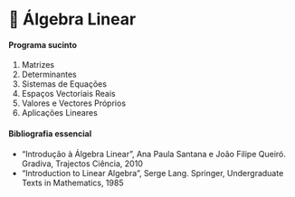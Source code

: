 # 📒 Álgebra Linear

#### Programa sucinto

1. Matrizes
2. Determinantes
3. Sistemas de Equações
4. Espaços Vectoriais Reais
5. Valores e Vectores Próprios
6. Aplicações Lineares

#### Bibliografia essencial

- “Introdução à Álgebra Linear”, Ana Paula Santana e João Filipe Queiró.
Gradiva, Trajectos Ciência, 2010
- “Introduction to Linear Algebra”, Serge Lang. Springer, Undergraduate Texts
in Mathematics, 1985

